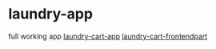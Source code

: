 # laundry-app
full working app
[laundry-cart-app](https://laundrycart-app.onrender.com)
[laundry-cart-frontendpart](https://github.com/Abdulshaikchotu/laundary-cart-frontend)
